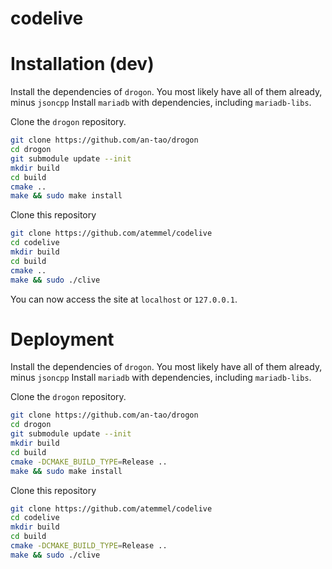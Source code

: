 # codelive

# Installation (dev)
Install the dependencies of `drogon`. You most likely have all of them already, minus `jsoncpp`
Install `mariadb` with dependencies, including `mariadb-libs`.

Clone the `drogon` repository.
```sh
git clone https://github.com/an-tao/drogon
cd drogon
git submodule update --init
mkdir build
cd build
cmake ..
make && sudo make install
```

Clone this repository
```sh
git clone https://github.com/atemmel/codelive
cd codelive
mkdir build
cd build
cmake ..
make && sudo ./clive
```

You can now access the site at `localhost` or `127.0.0.1`.

# Deployment
Install the dependencies of `drogon`. You most likely have all of them already, minus `jsoncpp`
Install `mariadb` with dependencies, including `mariadb-libs`.

Clone the `drogon` repository.
```sh
git clone https://github.com/an-tao/drogon
cd drogon
git submodule update --init
mkdir build
cd build
cmake -DCMAKE_BUILD_TYPE=Release ..
make && sudo make install
```

Clone this repository
```sh
git clone https://github.com/atemmel/codelive
cd codelive
mkdir build
cd build
cmake -DCMAKE_BUILD_TYPE=Release ..
make && sudo ./clive
```
